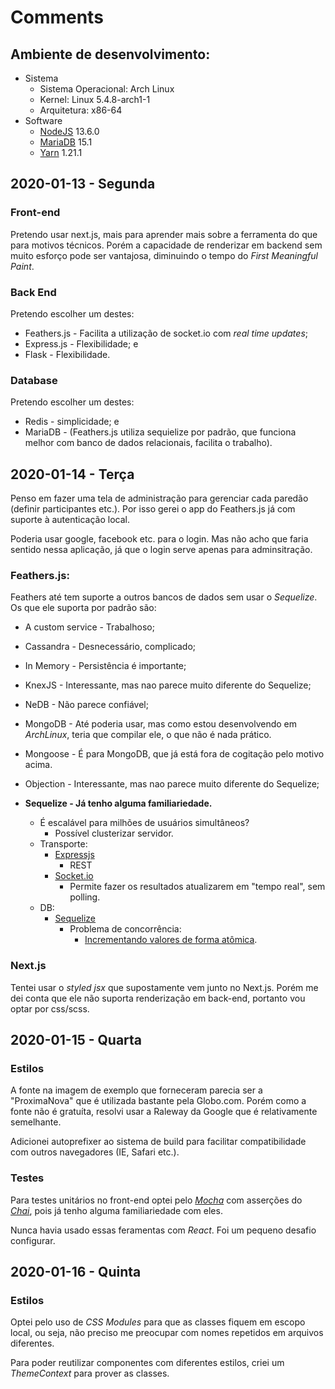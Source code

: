 # Comments

## Ambiente de desenvolvimento:
- Sistema
  - Sistema Operacional: Arch Linux
  - Kernel: Linux 5.4.8-arch1-1
  - Arquitetura: x86-64
- Software
  - [NodeJS](https://nodejs.org/) 13.6.0
  - [MariaDB](https://mariadb.org/) 15.1
  - [Yarn](https://yarnpkg.com/) 1.21.1

## 2020-01-13 - Segunda

### Front-end
Pretendo usar next.js, mais para aprender mais sobre a ferramenta do que para motivos técnicos. Porém a capacidade de renderizar em backend sem muito esforço pode ser vantajosa, diminuindo o tempo do *First Meaningful Paint*.

### Back End

Pretendo escolher um destes:

- Feathers.js - Facilita a utilização de socket.io com *real time updates*;
- Express.js - Flexibilidade; e
- Flask - Flexibilidade.

### Database
Pretendo escolher um destes:
- Redis - simplicidade; e
- MariaDB - (Feathers.js utiliza sequielize por padrão, que funciona melhor com banco de dados relacionais, facilita o trabalho).

## 2020-01-14 - Terça

Penso em fazer uma tela de administração para gerenciar cada paredão (definir participantes etc.). Por isso gerei o app do Feathers.js já com suporte à autenticação local.

Poderia usar google, facebook etc. para o login. Mas não acho que faria sentido nessa aplicação, já que o login serve apenas para adminsitração.

### Feathers.js:
Feathers até tem suporte a outros bancos de dados sem usar o *Sequelize*. Os que ele suporta por padrão são:


- A custom service - Trabalhoso;
- Cassandra - Desnecessário, complicado;
- In Memory - Persistência é importante;
- KnexJS - Interessante, mas nao parece muito diferente do Sequelize;
- NeDB - Não parece confiável;
- MongoDB - Até poderia usar, mas como estou desenvolvendo em *ArchLinux*, teria que compilar ele, o que não é nada prático.
- Mongoose - É para MongoDB, que já está fora de cogitação pelo motivo acima.
- Objection - Interessante, mas nao parece muito diferente do Sequelize;
- **Sequelize - Já tenho alguma familiariedade.**

  - É escalável para milhões de usuários simultâneos?
    - Possível clusterizar servidor.
  - Transporte:
    - [Expressjs](https://expressjs.com/)
      - REST
    - [Socket.io](https://socket.io/)
      - Permite fazer os resultados atualizarem em "tempo real", sem polling.
  - DB:
    - [Sequelize](https://sequelize.org/)
      - Problema de concorrência:
        - [Incrementando valores de forma atômica](https://sequelize.org/master/manual/instances.html#incrementing).

### Next.js

Tentei usar o *styled jsx* que supostamente vem junto no Next.js. Porém me dei conta que ele não suporta renderização em back-end, portanto vou optar por css/scss.

## 2020-01-15 - Quarta

### Estilos

A fonte na imagem de exemplo que forneceram parecia ser a "ProximaNova" que é utilizada bastante pela Globo.com. Porém como a fonte não é gratuíta, resolvi usar a Raleway da Google que é relativamente semelhante.

Adicionei autoprefixer ao sistema de build para facilitar compatibilidade com outros navegadores (IE, Safari etc.).

### Testes

Para testes unitários no front-end optei pelo [*Mocha*](https://mochajs.org/) com asserções do [*Chai*](https://www.chaijs.com/), pois já tenho alguma familiariedade com eles.

Nunca havia usado essas feramentas com *React*. Foi um pequeno desafio configurar.

## 2020-01-16 - Quinta

### Estilos

Optei pelo uso de *CSS Modules* para que as classes fiquem em escopo local, ou seja, não preciso me preocupar com nomes repetidos em arquivos diferentes.

Para poder reutilizar componentes com diferentes estilos, criei um *ThemeContext* para prover as classes.
